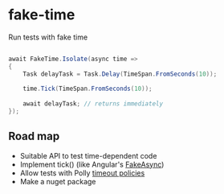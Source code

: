 # fake-time
Run tests with fake time


```c#

await FakeTime.Isolate(async time =>
{
	Task delayTask = Task.Delay(TimeSpan.FromSeconds(10));
	
	time.Tick(TimeSpan.FromSeconds(10));
	
	await delayTask; // returns immediately
});

```


## Road map
- Suitable API to test time-dependent code
- Implement tick() (like Angular's [FakeAsync](https://angular.io/api/core/testing/fakeAsync))
- Allow tests with Polly [timeout policies](https://github.com/App-vNext/Polly#timeout)
- Make a nuget package
